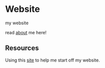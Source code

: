 # Website
my website

read [about](/Website/about.md) me here!


## Resources
Using this [site](https://tomcam.github.io/least-github-pages/markdown-headers.html) to help me start off my website.
